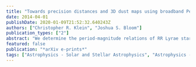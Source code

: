 ```yaml
---
title: "Towards precision distances and 3D dust maps using broadband Period--Magnitude relations of RR Lyrae stars"
date: 2014-04-01
publishDate: 2020-01-09T21:52:32.640243Z
authors: ["Christopher R. Klein", "Joshua S. Bloom"]
publication_types: ["2"]
abstract: "We determine the period-magnitude relations of RR Lyrae stars in 13 photometric bandpasses from 0.4 to 12 μm using timeseries observations of 134 stars. The Bayesian formalism, extended from our previous work to include the effects of line-of-sight dust extinction, allows for the simultaneous inference of the posterior distribution of the mean absolute magnitude, slope of the period-magnitude power-law, and intrinsic scatter about a perfect power-law for each bandpass. In addition, the distance modulus and line-of-sight dust extinction to each RR Lyrae star in the calibration sample is determined, yielding a sample median fractional distance error of 0.66%. The intrinsic scatter in all bands appears to be larger than the photometric errors, except in WISE W1 (3.4 μm) and W2 (4.6 μm) where the photometric error ($σ ≈ 0.05$ mag) is to be comparable or larger than the intrinsic scatter. Additional observations at these wavelengths could improve the inferred distances to these sources further. As an application of the methodology, we infer the distance to the RRc-type star RZCep at low Galactic latitude ($b = 5.5^∘$) to be $μ=8.0397±0.0123$ mag ($405.4±2.3$ pc) with colour excess $E(B-V)=0.2461±0.0089$ mag. This distance, equivalent to a parallax of $2467±14$ microarcsec, is consistent with the published HST parallax measurement but with an uncertainty that is 13 times smaller than the HST measurement. If our measurements (and methodology) hold up to scrutiny, the distances to these stars have been determined to an accuracy comparable to those expected with Gaia. As RR Lyrae are one of the primary components of the cosmic distance ladder, the achievement of sub-1% distance errors within a formalism that accounts for dust extinction may be considered a strong buttressing of the path to eventual 1% uncertainties in Hubble's constant. <P />"
featured: false
publication: "*arXiv e-prints*"
tags: ["Astrophysics - Solar and Stellar Astrophysics", "Astrophysics - Instrumentation and Methods for Astrophysics"]
---
```


